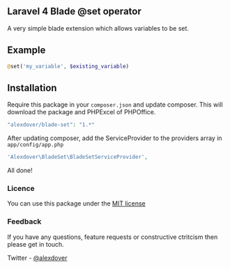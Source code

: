 ## Laravel 4 Blade @set operator

A very simple blade extension which allows variables to be set.

## Example

```php
@set('my_variable', $existing_variable)
```

## Installation

Require this package in your `composer.json` and update composer. This will download the package and PHPExcel of PHPOffice.

```php
"alexdover/blade-set": "1.*"
```

After updating composer, add the ServiceProvider to the providers array in `app/config/app.php`

```php
'Alexdover\BladeSet\BladeSetServiceProvider',
```

All done!

### Licence
 
You can use this package under the [MIT license](http://opensource.org/licenses/MIT)

### Feedback

If you have any questions, feature requests or constructive ctritcism then please get in touch.

Twitter - [@alexdover](http://twitter.com/alexdover)